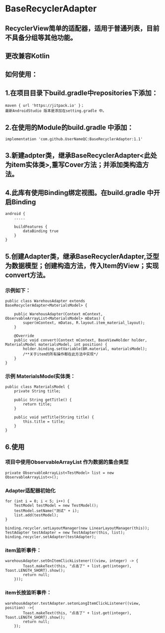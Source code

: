 # BaseRecyclerAdapter 
## RecyclerView简单的适配器，适用于普通列表，目前不具备分组等其他功能。
## 更改兼容Kotlin
## 如何使用：
## 1.在项目目录下build.gradle中repositories下添加：
    maven { url 'https://jitpack.io' }；
    最新AndroidStudio 版本是添加在setting.gradle 中。
## 2.在使用的Module的build.gradle 中添加：
    implementation 'com.github.UserNameQC:BaseRecyclerAdapter:1.1'
## 3.新建adpter类，继承BaseRecyclerAdapter<此处为item实体类>,重写Cover方法；并添加类构造方法。
## 4.此库有使用Binding绑定视图。在build.gradle 中开启Binding

    android {
        .....

        buildFeatures {
            dataBinding true
        }
    }
## 5.创建Adapter类，继承BaseRecyclerAdapter<T>,泛型为数据模型；创建构造方法，传入Item的View；实现convert方法。
 ### 示例如下：

    public class WarehousAdapter extends BaseRecyclerAdapter<MaterialsModel> {

        public WarehousAdapter(Context mContext, ObservableArrayList<MaterialsModel> mDatas) {
            super(mContext, mDatas, R.layout.item_material_layout);
        }

        @Override
        public void convert(Context mContext, BaseViewHolder holder, MaterialsModel materialsModel, int position) {
            holder.binding.setVariable(BR.material, materialsModel);
            /**关于item的所有操作都在此方法中实现*/
        }
    }

### 示例 MaterialsModel实体类：

    public class MaterialsModel {
        private String title;

        public String getTitle() {
            return title;
        }

        public void setTitle(String title) {
            this.title = title;
        }
    }
## 6.使用
### 项目中使用ObservableArrayList<T> 作为数据的集合类型
    private ObservableArrayList<TestModel> list = new ObservableArrayList<>();

### Adapter适配器初始化 

    for (int i = 0; i < 5; i++) {
        TestModel testModel = new TestModel();
        testModel.setName("测试" + i);
        list.add(testModel);
    }

    binding.recycler.setLayoutManager(new LinearLayoutManager(this));
    TestAdapter testAdapter = new TestAdapter(this, list);
    binding.recycler.setAdapter(testAdapter);

### item监听事件：
    
    warehousAdapter.setOnItemClickListener(((view, integer) -> {
            Toast.makeText(this, "点击了" + list.get(integer), Toast.LENGTH_SHORT).show();
            return null;
        }));
### item长按监听事件：

    warehousAdapter.testAdapter.setonLongItemClickListener((view, position) ->{
            Toast.makeText(this, "点击了" + list.get(integer), Toast.LENGTH_SHORT).show();
            return null;
        });

